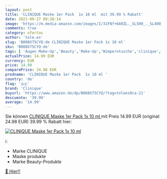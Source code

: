 ```yaml
---
layout: post
title: 'CLINIQUE Maske 1er Pack  1x 10 ml  mit 39.99 % Rabatt'
date: 2021-09-27 09:28:14
image: 'https://m.media-amazon.com/images/I/31FNf+6A9ZL._SL500_._SL400_.jpg'
comments: true
category: ofertas
author: 'tole.es'
slug: 'B008X75CYQ-de CLINIQUE Maske 1er Pack 1x 10 ml'
sku: 'B008X75CYQ-de'
tags: [ 'Augen Make-Up','Beauty','Make-Up','Wimperntusche','clinique', ]
actualPrice: 14.99 EUR
currency: EUR
price: 14.99
comparePrice: 24.98 EUR
prodname: 'CLINIQUE Maske 1er Pack  1x 10 ml '
country: 'de'
flag: '🇩🇪'
brand: 'Clinique'
buyurl: 'https://www.amazon.de/dp/B008X75CYQ/?tag=tolees0ca-21'
descuento: '39.99'
average: '14.99'
---
```


Sie können [CLINIQUE Maske 1er Pack  1x 10 ml ](https://www.amazon.de/dp/B008X75CYQ/?tag=tolees0ca-21) mit Preis 14.99 EUR (original: 24.98 EUR) 39.99 % Rabatt hier:

[![CLINIQUE Maske 1er Pack  1x 10 ml ](https://m.media-amazon.com/images/I/31FNf+6A9ZL._SL500_._SL400_.jpg)](https://www.amazon.de/dp/B008X75CYQ/?tag=tolees0ca-21)

ℹ️:

- Marke CLINIQUE
- Maske produkte
- Marke Beauty-Produkte

[🛒 Hier!!](https://www.amazon.de/dp/B008X75CYQ/?tag=tolees0ca-21)
